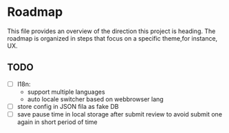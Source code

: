 # Roadmap

This file provides an overview of the direction this project is heading. The roadmap is organized in steps that focus on a specific theme,for instance, UX.

## TODO
 - [ ] I18n:
    - support multiple languages
    - auto locale switcher based on webbrowser lang
 - [ ] store config in JSON fila as fake DB
 - [ ] save pause time in local storage after submit review to avoid submit one again in short period of time